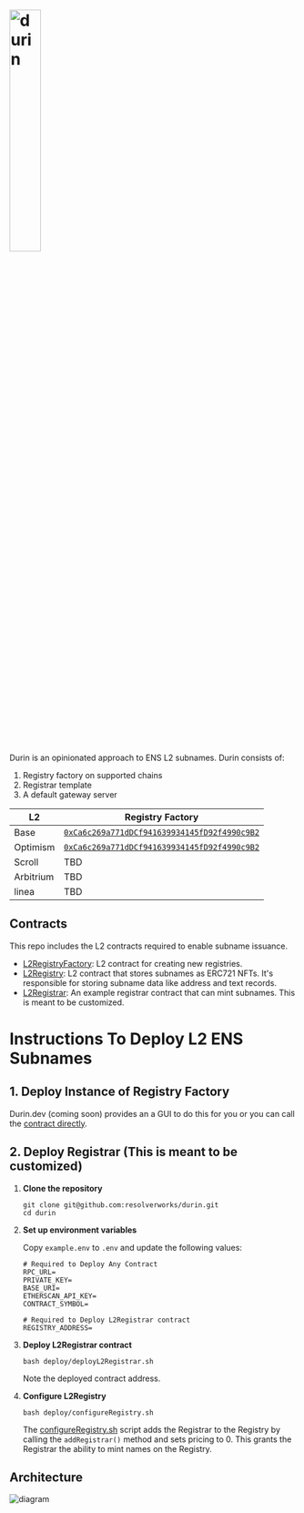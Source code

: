 # <img src="https://github.com/user-attachments/assets/4f01ef6e-3c1e-4201-83db-fac4b383a3b0" alt="durin" width="33%">

Durin is an opinionated approach to ENS L2 subnames. Durin consists of:

1. Registry factory on supported chains
2. Registrar template
3. A default gateway server

| L2        | Registry Factory                                                                                                                   |
| --------- | ---------------------------------------------------------------------------------------------------------------------------------- |
| Base      | [`0xCa6c269a771dDCf941639934145fD92f4990c9B2`](https://basescan.org/address/0xCa6c269a771dDCf941639934145fD92f4990c9B2)            |
| Optimism  | [`0xCa6c269a771dDCf941639934145fD92f4990c9B2`](https://optimistic.etherscan.io/address/0xCa6c269a771dDCf941639934145fD92f4990c9B2) |
| Scroll    | TBD                                                                                                                                |
| Arbitrium | TBD                                                                                                                                |
| linea     | TBD                                                                                                                                |

## Contracts

This repo includes the L2 contracts required to enable subname issuance.

- [L2RegistryFactory](./src/L2RegistryFactory.sol): L2 contract for creating new registries.
- [L2Registry](./src/L2Registry.sol): L2 contract that stores subnames as ERC721 NFTs.
  It's responsible for storing subname data like address and text records.
- [L2Registrar](./src/L2Registrar.sol): An example registrar contract that can mint subnames. This is meant to be customized.

# Instructions To Deploy L2 ENS Subnames

## 1. Deploy Instance of Registry Factory

Durin.dev (coming soon) provides an a GUI to do this for you or you can call the [contract directly](https://basescan.org/address/0x903492091bc5b90f1cbd924089bcfd309b2c4ea7#writeContract).

## 2. Deploy Registrar (This is meant to be customized)

1. **Clone the repository**

   ```shell
   git clone git@github.com:resolverworks/durin.git
   cd durin
   ```

2. **Set up environment variables**

   Copy `example.env` to `.env` and update the following values:

   ```env
   # Required to Deploy Any Contract
   RPC_URL=
   PRIVATE_KEY=
   BASE_URI=
   ETHERSCAN_API_KEY=
   CONTRACT_SYMBOL=

   # Required to Deploy L2Registrar contract
   REGISTRY_ADDRESS=
   ```

3. **Deploy L2Registrar contract**

   ```shell
   bash deploy/deployL2Registrar.sh
   ```

   Note the deployed contract address.

4. **Configure L2Registry**

   ```shell
   bash deploy/configureRegistry.sh
   ```

   The [configureRegistry.sh](https://github.com/resolverworks/durin/blob/main/deploy/configureRegistry.sh) script adds the Registrar to the Registry by calling the `addRegistrar()` method and sets pricing to 0. This grants the Registrar the ability to mint names on the Registry.

## Architecture

![diagram](https://github.com/user-attachments/assets/0ce15738-8689-4177-9efb-8bbc05d7404a)
